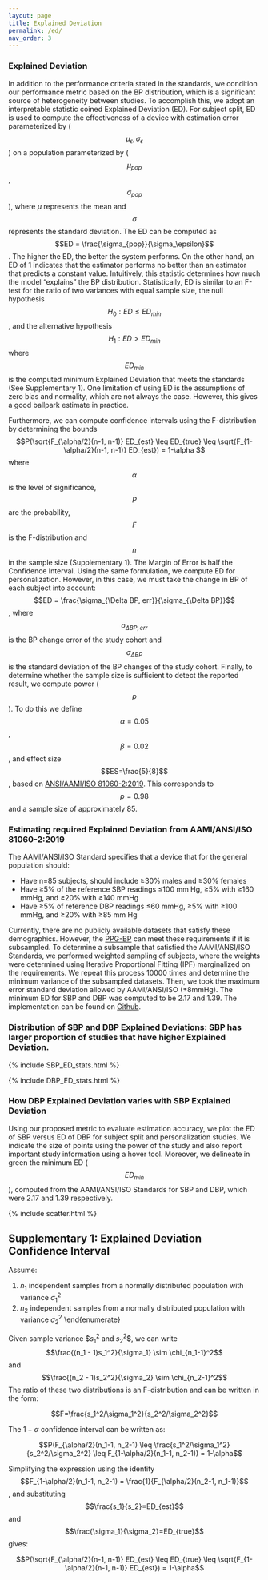 ```yaml
---
layout: page
title: Explained Deviation
permalink: /ed/
nav_order: 3
---
```


<script src="https://cdn.mathjax.org/mathjax/latest/MathJax.js?config=TeX-AMS-MML_HTMLorMML" type="text/javascript"></script>

<h3> Explained Deviation </h3>

In addition to the performance criteria stated in the standards, we condition our performance metric based on the BP distribution, which is a significant source of heterogeneity between studies. To accomplish this, we adopt an interpretable statistic coined Explained Deviation (ED). For subject split, ED is used to compute the effectiveness of a device with estimation error parameterized by ($$\mu_\epsilon, \sigma_\epsilon$$) on a population parameterized by ($$\mu_{pop}$$, $$\sigma_{pop}$$), where $\mu$ represents the mean and $$\sigma$$ represents the standard deviation. The ED can be computed as $$ED = \frac{\sigma_{pop}}{\sigma_\epsilon}$$. The higher the ED, the better the system performs. On the other hand, an ED of 1 indicates that the estimator performs no better than an estimator that predicts a constant value. Intuitively, this statistic determines how much the model “explains” the BP distribution. Statistically, ED is similar to an F-test for the ratio of two variances with equal sample size, the null hypothesis $$H_0: ED \leq ED_{min}$$, and the alternative hypothesis $$H_1: ED > ED_{min}$$ where $$ED_{min}$$ is the computed minimum Explained Deviation that meets the standards (See Supplementary 1). One limitation of using ED is the assumptions of zero bias and normality, which are not always the case. However, this gives a good ballpark estimate in practice.

Furthermore, we can compute confidence intervals using the F-distribution by determining the bounds $$P(\sqrt{F_{\alpha/2}(n-1, n-1)} ED_{est} \leq ED_{true} \leq \sqrt{F_{1-\alpha/2}(n-1, n-1)} ED_{est})  = 1-\alpha $$ where $$\alpha$$ is the level of significance, $$P$$ are the probability, $$F$$ is the F-distribution and $$n$$ in the sample size (Supplementary 1). The Margin of Error is half the Confidence Interval. Using the same formulation, we compute ED for personalization. However, in this case, we must take the change in BP of each subject into account: $$ED = \frac{\sigma_{\Delta BP, err}}{\sigma_{\Delta BP}}$$, where $$\sigma_{\Delta BP, err}$$ is the BP change error of the study cohort and $$\sigma_{\Delta BP}$$ is the standard deviation of the BP changes of the study cohort. Finally, to determine whether the sample size is sufficient to detect the reported result, we compute power ($$p$$). To do this we define $$\alpha=0.05$$, $$\beta=0.02$$, and effect size $$ES=\frac{5}{8}$$, based on [ANSI/AAMI/ISO 81060-2:2019](https://webstore.ansi.org/standards/aami/ansiaamiiso810602019). This corresponds to $$p=0.98$$ and a sample size of approximately 85.

<h3> Estimating required Explained Deviation from AAMI/ANSI/ISO 81060-2:2019 </h3>

The AAMI/ANSI/ISO Standard specifies that a device that for the general population should:

* Have n=85 subjects, should include ≥30% males and ≥30% females
* Have ≥5% of the reference SBP readings ≤100 mm Hg, ≥5% with ≥160 mmHg, and ≥20% with ≥140 mmHg
* Have ≥5% of reference DBP readings ≤60 mmHg, ≥5% with ≥100 mmHg, and ≥20% with ≥85 mm Hg

Currently, there are no publicly available datasets that satisfy these demographics. However, the [PPG-BP](https://figshare.com/articles/dataset/PPG-BP_Database_zip/5459299) can meet these requirements if it is subsampled. To determine a subsample that satisfied the AAMI/ANSI/ISO Standards, we performed weighted sampling of subjects, where the weights were determined using Iterative Proportional Fitting (IPF) marginalized on the requirements. We repeat this process 10000 times and determine the minimum variance of the subsampled datasets. Then, we took the maximum error standard deviation allowed by AAMI/ANSI/ISO (±8mmHg). The minimum ED for SBP and DBP was computed to be 2.17 and 1.39. The implementation can be found on [Github](https://github.com/wearablebp).


<h3> Distribution of SBP and DBP Explained Deviations: SBP has larger proportion of studies that have higher Explained Deviation. </h3>
{% include SBP_ED_stats.html %}

{% include DBP_ED_stats.html %}

<h3> How DBP Explained Deviation varies with SBP Explained Deviation </h3>

Using our proposed metric to evaluate estimation accuracy, we plot the ED of SBP versus ED of DBP for subject split and personalization studies. We indicate the size of points using the power of the study and also report important study information using a hover tool. Moreover, we delineate in green the minimum ED ($$ED_{min}$$), computed from the AAMI/ANSI/ISO Standards for SBP and DBP, which were 2.17 and 1.39 respectively.

{% include scatter.html %}

<h2> Supplementary 1: Explained Deviation Confidence Interval </h2>

Assume:
1. $n_1$ independent samples from a normally distributed population with variance $\sigma_1^2$
2. $n_2$ independent samples from a normally distributed population with variance $\sigma_2^2$
\end{enumerate}

Given sample variance $$s_1^2$ and $s_2^2$$, we can write $$\frac{(n_1 - 1)s_1^2}{\sigma_1} \sim \chi_{n_1-1}^2$$ and $$\frac{(n_2 - 1)s_2^2}{\sigma_2} \sim \chi_{n_2-1}^2$$ The ratio of these two distributions is an F-distribution and can be written in the form: 

$$F=\frac{s_1^2/\sigma_1^2}{s_2^2/\sigma_2^2}$$


The $1-\alpha$ confidence interval can be written as:

$$P(F_{\alpha/2}(n_1-1, n_2-1) \leq \frac{s_1^2/\sigma_1^2}{s_2^2/\sigma_2^2} \leq F_{1-\alpha/2}(n_1-1, n_2-1)) = 1-\alpha$$ 

Simplifying the expression using the identity $$F_{1-\alpha/2}(n_1-1, n_2-1) = \frac{1}{F_{\alpha/2}(n_2-1, n_1-1)}$$, and substituting $$\frac{s_1}{s_2}=ED_{est}$$ and $$\frac{\sigma_1}{\sigma_2}=ED_{true}$$ gives: 

$$P(\sqrt{F_{\alpha/2}(n-1, n-1)} ED_{est} \leq ED_{true} \leq \sqrt{F_{1-\alpha/2}(n-1, n-1)} ED_{est}) = 1-\alpha$$